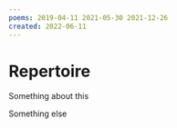 ```yaml
---
poems: 2019-04-11 2021-05-30 2021-12-26
created: 2022-06-11
---
```


# Repertoire

Something about this

Something else

